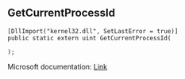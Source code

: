 ## GetCurrentProcessId

```
[DllImport("kernel32.dll", SetLastError = true)]
public static extern uint GetCurrentProcessId(
   
);
```

Microsoft documentation: [Link](https://docs.microsoft.com/en-us/windows/win32/api/processthreadsapi/nf-processthreadsapi-getcurrentprocessid)
